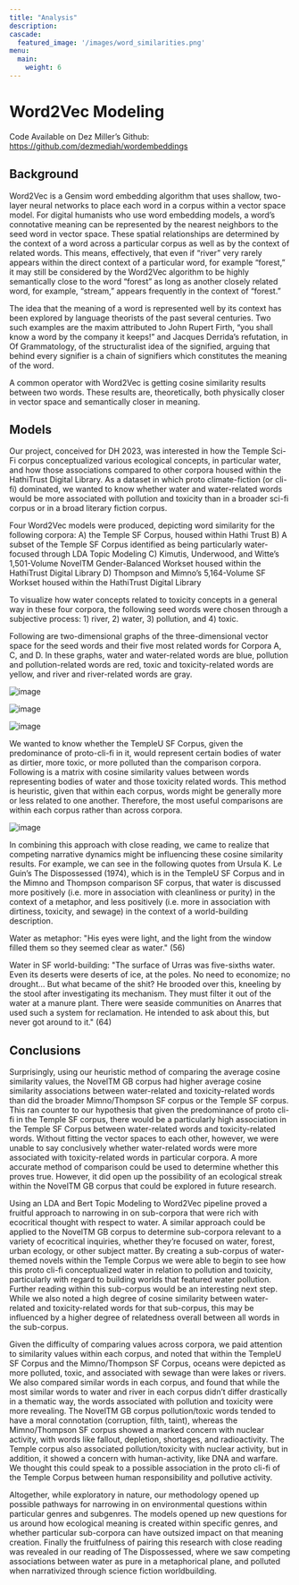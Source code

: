 ```yaml
---
title: "Analysis"
description: 
cascade:
  featured_image: '/images/word_similarities.png'
menu:
  main:
    weight: 6
---
```


# Word2Vec Modeling

Code Available on Dez Miller’s Github: https://github.com/dezmediah/wordembeddings

## Background

Word2Vec is a Gensim word embedding algorithm that uses shallow, two-layer neural networks
to place each word in a corpus within a vector space model. For digital humanists who use word
embedding models, a word’s connotative meaning can be represented by the nearest neighbors to the seed word in vector space. These spatial relationships are determined by the
context of a word across a particular corpus as well as by the context of related words. This
means, effectively, that even if “river” very rarely appears within the direct context of a
particular word, for example “forest,” it may still be considered by the Word2Vec algorithm to be
highly semantically close to the word “forest” as long as another closely related word, for example, “stream,” appears frequently in the context of “forest.”

The idea that the meaning of a word is represented well by its context has been explored by language theorists of the past several centuries. Two such examples are the maxim attributed to John Rupert Firth, “you shall know a word by the company it keeps!” and Jacques Derrida’s refutation, in Of Grammatology, of the structuralist idea of the signified, arguing that behind every signifier is a chain of signifiers which constitutes the meaning of the word.

A common operator with Word2Vec is getting cosine similarity results between two
words. These results are, theoretically, both physically closer in vector space and semantically
closer in meaning. 

## Models

Our project, conceived for DH 2023, was interested in how the Temple Sci-Fi corpus conceptualized various ecological concepts, in particular water, and how those associations compared to other corpora housed within the HathiTrust Digital Library. As a dataset in which proto climate-fiction (or cli-fi) dominated, we wanted to know whether water and water-related words would be more associated with pollution and toxicity than in a broader sci-fi corpus or in a broad literary fiction corpus.

Four Word2Vec models were produced, depicting word similarity for the following corpora: 
A) the Temple SF Corpus, housed within Hathi Trust
B) A subset of the Temple SF Corpus identified as being particularly water-focused through LDA Topic Modeling
C) Kimutis, Underwood, and Witte’s 1,501-Volume NovelTM Gender-Balanced Workset housed within the HathiTrust Digital Library
D) Thompson and Mimno’s 5,164-Volume SF Workset housed within the HathiTrust Digital Library

To visualize how water concepts related to toxicity concepts in a general way in these four corpora, the following seed words were chosen through a subjective process: 1) river, 2) water, 3) pollution, and 4) toxic. 

Following are two-dimensional graphs of the three-dimensional vector space for the seed words and their five most related words for Corpora A, C, and D. In these graphs, water and water-related words are blue, pollution and pollution-related words are red, toxic and toxicity-related words are yellow, and river and river-related words are gray.

![image](/images/NovelGB_chart.png)

![image](/images/Temple_word2vec_chart.png)

![image](/images/word_similarities.png)

We wanted to know whether the TempleU SF Corpus, given the predominance of proto-cli-fi in it, would represent certain bodies of water as dirtier, more toxic, or more polluted than the comparison corpora. Following is a matrix with cosine similarity values between words representing bodies of water and those toxicity related words. This method is heuristic, given that within each corpus, words might be generally more or less related to one another. Therefore, the most useful comparisons are within each corpus rather than across corpora. 

![image](/images/SF_word2vec_chart.png)

In combining this approach with close reading, we came to realize that competing narrative dynamics might be influencing these cosine similarity results. For example, we can see in the following quotes from Ursula K. Le Guin’s The Dispossessed (1974), which is in the TempleU SF Corpus and in the Mimno and Thompson comparison SF corpus, that water is discussed more positively (i.e. more in association with cleanliness or purity) in the context of a metaphor, and less positively (i.e. more in association with dirtiness, toxicity, and sewage) in the context of a world-building description. 

Water as metaphor:
"His eyes were light, and the light from the window filled them so they seemed clear as water." (56)

Water in SF world-building:
"The surface of Urras was five-sixths water. Even its deserts were deserts of ice, at the poles. No need to economize; no drought…  But what became of the shit? He brooded over this, kneeling by the stool after investigating its mechanism. They must filter it out of the water at a manure plant. There were seaside communities on Anarres that used such a system for reclamation. He intended to ask about this, but never got around to it." (64)

## Conclusions

Surprisingly, using our heuristic method of comparing the average cosine similarity values, the NovelTM GB corpus had higher average cosine similarity associations between water-related and toxicity-related words than did the broader Mimno/Thompson SF corpus or the Temple SF corpus. This ran counter to our hypothesis that given the predominance of proto cli-fi in the Temple SF corpus, there would be a particularly high association in the Temple SF Corpus between water-related words and toxicity-related words. Without fitting the vector spaces to each other, however, we were unable to say conclusively whether water-related words were more associated with toxicity-related words in particular corpora. A more accurate method of comparison could be used to determine whether this proves true. However, it did open up the possibility of an ecological streak within the NovelTM GB corpus that could be explored in future research.
	
Using an LDA and Bert Topic Modeling to Word2Vec pipeline proved a fruitful approach to narrowing in on sub-corpora that were rich with ecocritical thought with respect to water. A similar approach could be applied to the NovelTM GB corpus to determine sub-corpora relevant to a variety of ecocritical inquiries, whether they’re focused on water, forest, urban ecology, or other subject matter. By creating a sub-corpus of water-themed novels within the Temple Corpus we were able to begin to see how this proto cli-fi conceptualized water in relation to pollution and toxicity, particularly with regard to building worlds that featured water pollution. Further reading within this sub-corpus would be an interesting next step. While we also noted a high degree of cosine similarity between water-related and toxicity-related words for that sub-corpus, this may be influenced by a higher degree of relatedness overall between all words in the sub-corpus.

Given the difficulty of comparing values across corpora, we paid attention to similarity values within each corpus, and noted that within the TempleU SF Corpus and the Mimno/Thompson SF Corpus, oceans were depicted as more polluted, toxic, and associated with sewage than were lakes or rivers. We also compared similar words in each corpus, and found that while the most similar words to water and river in each corpus didn’t differ drastically in a thematic way, the words associated with pollution and toxicity were more revealing. The NovelTM GB corpus pollution/toxic words tended to have a moral connotation (corruption, filth, taint), whereas the Mimno/Thompson SF corpus showed a marked concern with nuclear activity, with words like fallout, depletion, shortages, and radioactivity. The Temple corpus also associated pollution/toxicity with nuclear activity, but in addition, it showed a concern with human-activity, like DNA and warfare. We thought this could speak to a possible association in the proto cli-fi of the Temple Corpus between human responsibility and pollutive activity. 

Altogether, while exploratory in nature, our methodology opened up possible pathways for narrowing in on environmental questions within particular genres and subgenres. The models opened up new questions for us around how ecological meaning is created within specific genres, and whether particular sub-corpora can have outsized impact on that meaning creation. Finally the fruitfulness of pairing this research with close reading was revealed in our reading of The Dispossessed, where we saw competing associations between water as pure in a metaphorical plane, and polluted when narrativized through science fiction worldbuilding.

